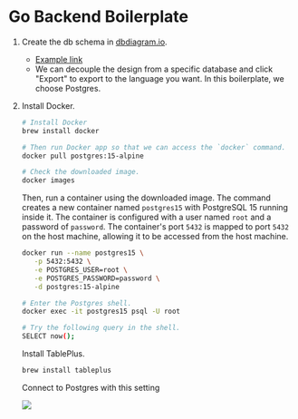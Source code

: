 # Go Backend Boilerplate

1. Create the db schema in [dbdiagram.io](https://dbdiagram.io/home).

   - [Example link](https://dbdiagram.io/d/63fd5c3f296d97641d842b75)
   - We can decouple the design from a specific database and click "Export" to
     export to the language you want. In this boilerplate, we choose Postgres.

1. Install Docker.

   ```bash
   # Install Docker
   brew install docker

   # Then run Docker app so that we can access the `docker` command.
   docker pull postgres:15-alpine

   # Check the downloaded image.
   docker images
   ```

   Then, run a container using the downloaded image. The command creates a new
   container named `postgres15` with PostgreSQL 15 running inside it. The
   container is configured with a user named `root` and a password of
   `password`. The container's port `5432` is mapped to port `5432` on the host
   machine, allowing it to be accessed from the host machine.

   ```bash
   docker run --name postgres15 \
      -p 5432:5432 \
      -e POSTGRES_USER=root \
      -e POSTGRES_PASSWORD=password \
      -d postgres:15-alpine
   ```

   ```bash
   # Enter the Postgres shell.
   docker exec -it postgres15 psql -U root

   # Try the following query in the shell.
   SELECT now();
   ```

   Install TablePlus.

   ```bash
   brew install tableplus
   ```

   Connect to Postgres with this setting

   ![](https://i.imgur.com/jgHY7h3.png)
